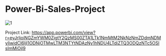 # Power-Bi-Sales-Project
![1](https://github.com/nomansiddiquiofficial/Power-Bi-Sales-Project/assets/92144508/99fab6ab-49aa-4c9f-842b-5a9d247bb20c)

Project Link: https://app.powerbi.com/view?r=eyJrIjoiNGZmYWM0ZjgtY2QzMS00ZTA1LTk1NmMtM2NkNzNmZDdmNDMyIiwidCI6IjI1ODNjOTMwLTM3NTYtNDAzNy1hNDU4LTdiZTQ3ODQzNTc5OSIsImMiOjl9
